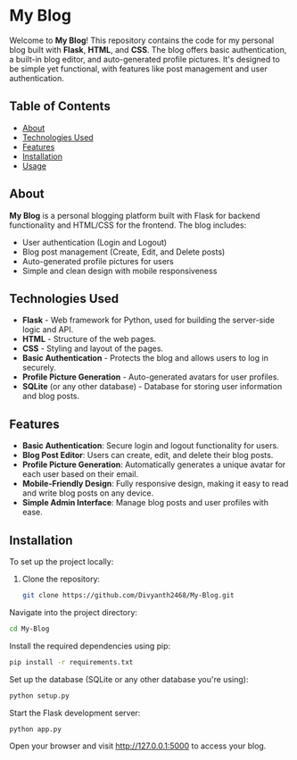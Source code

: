 # My Blog

Welcome to **My Blog**! This repository contains the code for my personal blog built with **Flask**, **HTML**, and **CSS**. The blog offers basic authentication, a built-in blog editor, and auto-generated profile pictures. It's designed to be simple yet functional, with features like post management and user authentication.

## Table of Contents

- [About](#about)
- [Technologies Used](#technologies-used)
- [Features](#features)
- [Installation](#installation)
- [Usage](#usage)

## About

**My Blog** is a personal blogging platform built with Flask for backend functionality and HTML/CSS for the frontend. The blog includes:

- User authentication (Login and Logout)
- Blog post management (Create, Edit, and Delete posts)
- Auto-generated profile pictures for users
- Simple and clean design with mobile responsiveness

## Technologies Used

- **Flask** - Web framework for Python, used for building the server-side logic and API.
- **HTML** - Structure of the web pages.
- **CSS** - Styling and layout of the pages.
- **Basic Authentication** - Protects the blog and allows users to log in securely.
- **Profile Picture Generation** - Auto-generated avatars for user profiles.
- **SQLite** (or any other database) - Database for storing user information and blog posts.

## Features

- **Basic Authentication**: Secure login and logout functionality for users.
- **Blog Post Editor**: Users can create, edit, and delete their blog posts.
- **Profile Picture Generation**: Automatically generates a unique avatar for each user based on their email.
- **Mobile-Friendly Design**: Fully responsive design, making it easy to read and write blog posts on any device.
- **Simple Admin Interface**: Manage blog posts and user profiles with ease.

## Installation

To set up the project locally:

1. Clone the repository:

   ```bash
   git clone https://github.com/Divyanth2468/My-Blog.git
   ```   

Navigate into the project directory:
```bash
cd My-Blog
```

Install the required dependencies using pip:
```bash
pip install -r requirements.txt
```

Set up the database (SQLite or any other database you're using):
``` bash
python setup.py
```

Start the Flask development server:
```bash
python app.py
```
Open your browser and visit http://127.0.0.1:5000 to access your blog.
